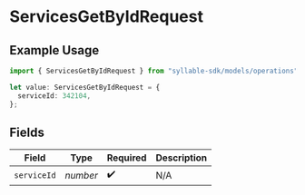 # ServicesGetByIdRequest

## Example Usage

```typescript
import { ServicesGetByIdRequest } from "syllable-sdk/models/operations";

let value: ServicesGetByIdRequest = {
  serviceId: 342104,
};
```

## Fields

| Field              | Type               | Required           | Description        |
| ------------------ | ------------------ | ------------------ | ------------------ |
| `serviceId`        | *number*           | :heavy_check_mark: | N/A                |